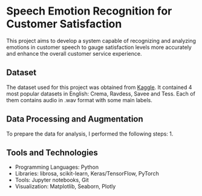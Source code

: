 # Speech Emotion Recognition for Customer Satisfaction

This project aims to develop a system capable of recognizing and analyzing emotions in customer speech to gauge satisfaction levels more accurately and enhance the overall customer service experience.

## Dataset
The dataset used for this project was obtained from [Kaggle](https://www.kaggle.com). It contained 4 most popular datasets in English: Crema, Ravdess, Savee and Tess. Each of them contains audio in .wav format with some main labels.

## Data Processing and Augmentation
To prepare the data for analysis, I performed the following steps:
1. 

## Tools and Technologies
- Programming Languages: Python
- Libraries: librosa, scikit-learn, Keras/TensorFlow, PyTorch
- Tools: Jupyter notebooks, Git
- Visualization: Matplotlib, Seaborn, Plotly

